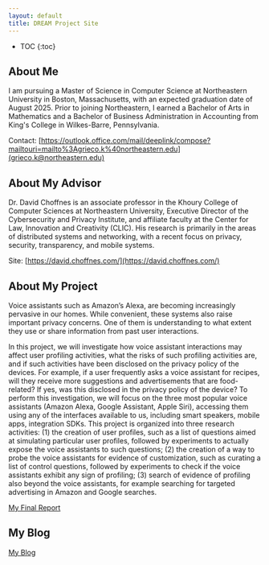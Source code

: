 ```yaml
---
layout: default
title: DREAM Project Site
---
```


* TOC
{:toc}

<style>

#markdown-toc ul {
    list-style: none;
    marign: 0;
    overflow: hidden;
    background-color: white;
    display: flex;
    width: 100%;
    margin-left: 0;
    border-top: 1px solid black;
    border-bottom: 1px solid black;
    height: 55px;
}

#markdown-toc li {
    flex: 1;
    display: block;
    color: black;
    text-align: center;
    float: left;
}

#markdown-toc li a {
    display: block;
    color: black;
    text-align: center;
    padding: 14px 0; /* Adjust padding to center links vertically */
    text-decoration: none;
    text-transform:capitalize; /* Convert text to uppercase */
    font-family:Georgia, 'Times New Roman', Times, serif
}

#markdown-toc li a:hover {
    background-color: #1111110e;
}
    
</style>

## About Me

I am pursuing a Master of Science in Computer Science at Northeastern University in Boston, Massachusetts, with an expected graduation date of August 2025. Prior to joining Northeastern, I earned a Bachelor of Arts in Mathematics and a Bachelor of Business Administration in Accounting from King's College in Wilkes-Barre, Pennsylvania.

Contact: [https://outlook.office.com/mail/deeplink/compose?mailtouri=mailto%3Agrieco.k%40northeastern.edu](grieco.k@northeastern.edu)

## About My Advisor

Dr. David Choffnes is an associate professor in the Khoury College of Computer Sciences at Northeastern University, Executive Director of the Cybersecurity and Privacy Institute, and affiliate faculty at the Center for Law, Innovation and Creativity (CLIC). His research is primarily in the areas of distributed systems and networking, with a recent focus on privacy, security, transparency, and mobile systems.

Site: [https://david.choffnes.com/](https://david.choffnes.com/)

## About My Project

Voice assistants such as Amazon’s Alexa, are becoming increasingly pervasive in our homes. While convenient, these systems also raise important privacy concerns. One of them is understanding to what extent they use or share information from past user interactions.

In this project, we will investigate how voice assistant interactions may affect user profiling activities, what the risks of such profiling activities are, and if such activities have been disclosed on the privacy policy of the devices. For example, if a user frequently asks a voice assistant for recipes, will they receive more suggestions and advertisements that are food-related? If yes, was this disclosed in the privacy policy of the device?
To perform this investigation, we will focus on the three most popular voice assistants (Amazon Alexa, Google Assistant, Apple Siri), accessing them using any of the interfaces available to us, including smart speakers, mobile apps, integration SDKs.
This project is organized into three research activities: (1) the creation of user profiles, such as a list of questions aimed at simulating particular user profiles, followed by experiments to actually expose the voice assistants to such questions; (2) the creation of a way to probe the voice assistants for evidence of customization, such as curating a list of control questions, followed by experiments to check if the voice assistants exhibit any sign of profiling; (3) search of evidence of profiling also beyond the voice assistants, for example searching for targeted advertising in Amazon and Google searches.

[My Final Report](files/finalreport.pdf)

## My Blog

[My Blog](blog.html)
